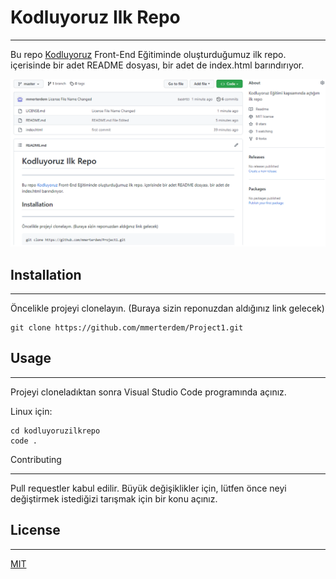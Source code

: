 # Kodluyoruz Ilk Repo
----------------------------------------------

Bu repo [Kodluyoruz](https://kodluyoruz.org/tr/kodluyoruz/) Front-End Eğitiminde oluşturduğumuz ilk repo. içerisinde bir adet README dosyası, bir adet de index.html barındırıyor.

![Resim](https://github.com/mmerterdem/Project1/blob/c923b66a124450c0c9cd6fa347a0b38c69f32947/Project1.png)

## Installation 
-----------------------------------------------
Öncelikle projeyi clonelayın. (Buraya sizin reponuzdan aldığınız link gelecek)

```
git clone https://github.com/mmerterdem/Project1.git
```
## Usage
-----------------------------------------------
Projeyi cloneladıktan sonra Visual Studio Code programında açınız.

Linux için: 

```
cd kodluyoruzilkrepo
code .
```


Contributing 
- ----------------------------------------------


Pull requestler kabul edilir. Büyük değişiklikler için, lütfen önce neyi değiştirmek istediğizi tarışmak için bir konu açınız.

## License 
-----------------------------------------------
[MIT](https://github.com/mmerterdem/Project1/blob/db53c9b8bbbbab72d401f4b97e88cdbabf082234/LICENCE.md)
